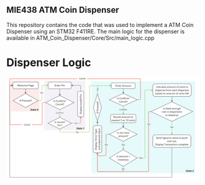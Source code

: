## MIE438 ATM Coin Dispenser
This repository contains the code that was used to implement a ATM Coin Dispenser using an STM32 F411RE. The main logic for the dispenser is available in ATM_Coin_Dispenser/Core/Src/main_logic.cpp

# Dispenser Logic
![Code Logic Flowchart](images/MIE438.jpg)
